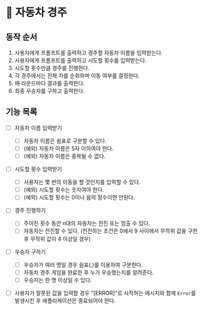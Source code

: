 # 🚗 자동차 경주

## 동작 순서

1. 사용자에게 프롬프트를 출력하고 경주할 자동차 이름을 입력받는다.
2. 사용자에게 프롬프트를 출력하고 시도할 횟수를 입력받는다.
3. 시도할 횟수만큼 경주를 진행한다.
4. 각 경주에서는 전체 차를 순회하며 이동 여부를 결정한다.
5. 매 라운드마다 결과를 출력한다.
6. 최종 우승자를 구하고 출력한다.

## 기능 목록

- [ ] 자동차 이름 입력받기
  - [ ] 자동차 이름은 쉼표로 구분할 수 있다.
  - [ ] (예외) 자동차 이름은 5자 이하여야 한다.
  - [ ] (예외) 자동차 이름은 중복될 수 없다.
- [ ] 시도할 횟수 입력받기
  - [ ] 사용자는 몇 번의 이동을 할 것인지를 입력할 수 있다.
  - [ ] (예외) 시도할 횟수는 숫자여야 한다.
  - [ ] (예외) 시도할 횟수는 0이나 음의 정수이면 안된다.
- [ ] 경주 진행하기
  - [ ] 주어진 횟수 동안 n대의 자동차는 전진 또는 멈출 수 있다.
  - [ ] 자동차는 전진할 수 있다. (전진하는 조건은 0에서 9 사이에서 무작위 값을 구한 후 무작위 값이 4 이상일 경우)
- [ ] 우승자 구하기

  - [ ] 우승자가 여러 명일 경우 쉼표(,)를 이용하여 구분한다.
  - [ ] 자동차 경주 게임을 완료한 후 누가 우승했는지를 알려준다.
  - [ ] 우승자는 한 명 이상일 수 있다.

- [ ] 사용자가 잘못된 값을 입력할 경우 "[ERROR]"로 시작하는 메시지와 함께 `Error`를 발생시킨 후 애플리케이션은 종료되어야 한다.
